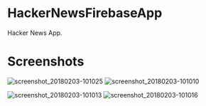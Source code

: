 # HackerNewsFirebaseApp
Hacker News App.

# Screenshots
![screenshot_20180203-101025](https://user-images.githubusercontent.com/19944703/35763117-f2247a34-08ca-11e8-95f7-9775e295e7c9.jpg)         ![screenshot_20180203-101010](https://user-images.githubusercontent.com/19944703/35763114-ef5e0f18-08ca-11e8-83f2-84c6ab468293.jpg)





![screenshot_20180203-101013](https://user-images.githubusercontent.com/19944703/35763115-f048b7f2-08ca-11e8-8301-eb23cd201a01.jpg)         ![screenshot_20180203-101016](https://user-images.githubusercontent.com/19944703/35763116-f1299a2e-08ca-11e8-9719-6cd7b0079a29.jpg)



